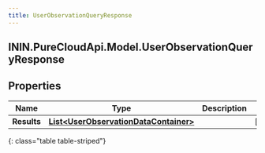 ```yaml
---
title: UserObservationQueryResponse
---
```

## ININ.PureCloudApi.Model.UserObservationQueryResponse

## Properties

|Name | Type | Description | Notes|
|------------ | ------------- | ------------- | -------------|
| **Results** | [**List&lt;UserObservationDataContainer&gt;**](UserObservationDataContainer.html) |  | [optional] |
{: class="table table-striped"}


